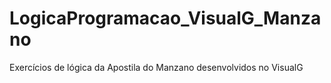 # LogicaProgramacao_VisualG_Manzano
Exercícios de lógica da Apostila do Manzano desenvolvidos no VisualG
